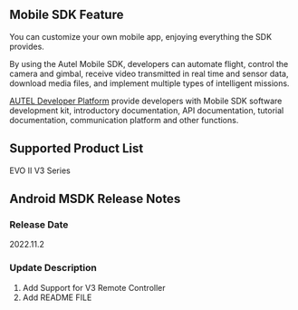 ## Mobile SDK Feature

You can customize your own mobile app, enjoying everything the SDK provides.

By using the Autel Mobile SDK, developers can automate flight, control the camera and gimbal, receive video transmitted in real time and sensor data, download media files, and implement multiple types of intelligent missions.

[AUTEL Developer Platform](https://developer.autelrobotics.com) provide developers with Mobile SDK software development kit, introductory documentation, API documentation, tutorial documentation, communication platform and other functions.


## Supported Product List 

EVO II V3 Series

## Android MSDK Release Notes

### Release Date

2022.11.2

### Update Description

1. Add Support for V3 Remote Controller
2. Add README FILE